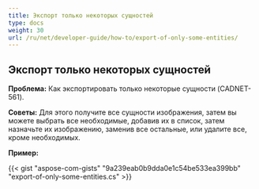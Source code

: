 ```yaml
---
title: Экспорт только некоторых сущностей
type: docs
weight: 30
url: /ru/net/developer-guide/how-to/export-of-only-some-entities/
---
```


## **Экспорт только некоторых сущностей**

**Проблема:** Как экспортировать только некоторые сущности (CADNET-561).

**Советы:** Для этого получите все сущности изображения, затем вы можете выбрать все необходимые, добавив их в список, затем назначьте их изображению, заменив все остальные, или удалите все, кроме необходимых.

**Пример:**

{{< gist "aspose-com-gists" "9a239eab0b9dda0e1c54be533ea399bb" "export-of-only-some-entities.cs" >}}
